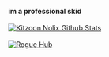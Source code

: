 **im a professional skid**
<br>
<br>
[![Kitzoon Nolix Github Stats](https://github-readme-stats.vercel.app/api/top-langs/?username=kitzoon&langs_count=4&theme=tokyonight)]()
<br>
<br>
[![Rogue Hub](https://github-readme-stats.vercel.app/api/pin/?username=kitzoon&repo=rogue-hub&theme=tokyonight)](https://github.com/Kitzoon/Rogue-Hub)
